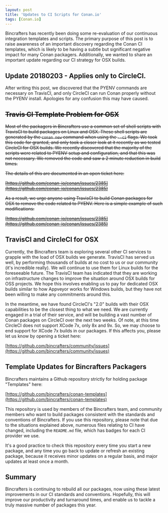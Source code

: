 ```yaml
---
layout: post
title: 'Updates to CI Scripts for Conan.io'
tags: [Conan.io]
---
```


Bincrafters has recently been doing some re-evaluation of our continuous integration templates and scripts.  The primary purpose of this post is to raise awareness of an important discovery regarding the Conan CI templates, which is likely to be having a subtle but significant negative impact for many Conan packagers. Additionally, we wanted to share an important update regarding our CI strategy for OSX builds. 

## Update 20180203 - Applies only to CircleCI.  

After writing this post, we discovered that the PYENV commands are necessary on TravisCI, and only CircleCI can run Conan properly without the PYENV install.  Apologies for any confusion this may have caused.  

## ~~Travis CI Template Problem for OSX~~
~~Most of the packagers in Bincrafters use a common set of shell scripts with TravisCI to build packages on Linux and OSX.  These shell scripts are generated by the `conan new` command when using the `--ci` flags.  We took this code for granted, and only took a closer look at it recently as we tested CircleCI for OSX builds.  We recently discovered that the majority of the scripts were related to PYENV setup and configuration, and that this was not necessary.  We removed the code and saw a 2 minute reduction in build times.~~

~~The details of this are documented in an open ticket here:~~ 

~~[https://github.com/conan-io/conan/issues/2385](https://github.com/conan-io/conan/issues/2385)~~

~~As a result, we urge anyone using TravisCI to build Conan packages for OSX to remove the code related to PYENV.  Here is a simple example of such modifications:~~

~~[https://github.com/conan-io/conan/issues/2385](https://github.com/conan-io/conan/issues/2385)~~

## TravisCI and CircleCI for OSX
Currently, the Bincrafters team is exploring several other CI services to grapple with the load of OSX builds we generate.  TravisCI has served us well, by performing thousands of builds at no cost to us or our community (it's incredible really).  We will continue to use them for Linux builds for the foreseeable future.  The TravisCI team has indicated that they are working on infrastructure changes to improve the situation around OSX builds for OSS projects. We hope this involves enabling us to pay for dedicated OSX builds similar to how Appveyor works for Windows builds, but they have not been willing to make any commitments around this.  

In the meantime, we have found CircleCI's "2.0" builds with their OSX capabilities to be the closest thing to what we need.  We are currently engaged in a trial of their service, and will be building a vast number of Conan packages on CircleCI over the next two weeks.  Of note, at this time CircleCI does not support XCode 7x, only 8x and 9x. So, we may choose to end support for XCode 7x builds in our packages.  If this affects you, please let us know by opening a ticket here: 

[https://github.com/bincrafters/community/issues](https://github.com/bincrafters/community/issues)


## Template Updates for Bincrafters Packagers 

Bincrafters maintains a Github repository strictly for holding package "Templates" here: 

[https://github.com/bincrafters/conan-templates](https://github.com/bincrafters/conan-templates)

This repository is used by members of the Bincrafters team, and community members who want to build packages consistent with the standards and conventions of Bincrafters.  If you use this repository, please note that due to the situations explained above, numerous files relating to CI have changed, including the `README.md` file, which has badges for each CI provider we use. 

It's a good practice to check this repository every time you start a new package, and any time you go back to update or refresh an existing package, because it receives minor updates on a regular basis, and major updates at least once a month. 

## Summary 
Bincrafters is continuing to rebuild all our packages, now using these latest improvements in our CI standards and conventions.  Hopefully, this will improve our productivity and turnaround times, and enable us to tackle a truly massive number of packages this year.
